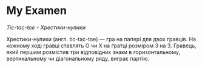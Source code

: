 # My Examen

*Tic-tac-toe - Хрестики-нулики*

Хрестики-нулики (англ. tic-tac-toe) — гра на папері для двох гравців. На кожному ході гравці ставлять O чи X на ґратці розміром 3 на 3. Гравець, який першим розмістив три відповідних знаки в горизонтальному, вертикальному чи діагональному ряду, виграє партію.

